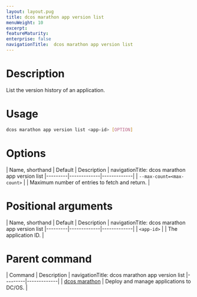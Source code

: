 ```yaml
---
layout: layout.pug
title: dcos marathon app version list
menuWeight: 10
excerpt:
featureMaturity:
enterprise: false
navigationTitle:  dcos marathon app version list
---
```


<!-- This source repo for this topic is https://github.com/dcos/dcos-docs -->


# Description
List the version history of an application.

# Usage

```bash
dcos marathon app version list <app-id> [OPTION]
```

# Options

| Name, shorthand | Default | Description |
navigationTitle:  dcos marathon app version list
|---------|-------------|-------------|
| `--max-count=<max-count>`   |             | Maximum number of entries to fetch and return. |

# Positional arguments

| Name, shorthand | Default | Description |
navigationTitle:  dcos marathon app version list
|---------|-------------|-------------|
| `<app-id>`   |             |  The application ID. |

# Parent command

| Command | Description |
navigationTitle:  dcos marathon app version list
|---------|-------------|
| [dcos marathon](/docs/1.10/cli/command-reference/dcos-marathon/) | Deploy and manage applications to DC/OS. |

<!-- # Examples -->

